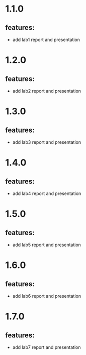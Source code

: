 # 1.1.0

## features:

- add lab1 report and presentation

# 1.2.0

## features:

- add lab2 report and presentation

# 1.3.0

## features:

- add lab3 report and presentation

# 1.4.0

## features:

- add lab4 report and presentation

# 1.5.0

## features:

- add lab5 report and presentation

# 1.6.0

## features:

- add lab6 report and presentation

# 1.7.0

## features:

- add lab7 report and presentation
